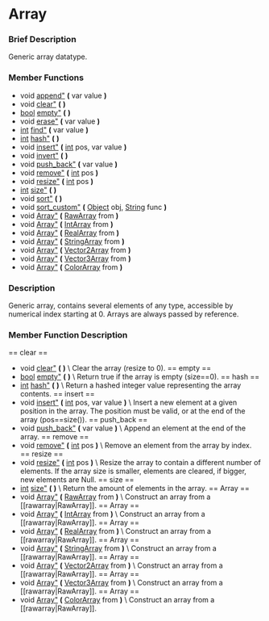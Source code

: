 #  Array  
###  Brief Description  
Generic array datatype.
###  Member Functions 
  * void [append"](#append) **(** var value  **)**
  * void [clear"](#clear) **(** **)**
  * [bool](class_bool) [empty"](#empty) **(** **)**
  * void [erase"](#erase) **(** var value  **)**
  * [int](class_int) [find"](#find) **(** var value  **)**
  * [int](class_int) [hash"](#hash) **(** **)**
  * void [insert"](#insert) **(** [int](class_int) pos, var value  **)**
  * void [invert"](#invert) **(** **)**
  * void [push_back"](#push_back) **(** var value  **)**
  * void [remove"](#remove) **(** [int](class_int) pos  **)**
  * void [resize"](#resize) **(** [int](class_int) pos  **)**
  * [int](class_int) [size"](#size) **(** **)**
  * void [sort"](#sort) **(** **)**
  * void [sort_custom"](#sort_custom) **(** [Object](class_object) obj, [String](class_string) func  **)**
  * void [Array"](#Array) **(** [RawArray](class_rawarray) from  **)**
  * void [Array"](#Array) **(** [IntArray](class_intarray) from  **)**
  * void [Array"](#Array) **(** [RealArray](class_realarray) from  **)**
  * void [Array"](#Array) **(** [StringArray](class_stringarray) from  **)**
  * void [Array"](#Array) **(** [Vector2Array](class_vector2array) from  **)**
  * void [Array"](#Array) **(** [Vector3Array](class_vector3array) from  **)**
  * void [Array"](#Array) **(** [ColorArray](class_colorarray) from  **)**
###  Description  
Generic array, contains several elements of any type, accessible by numerical index starting at 0. Arrays are always passed by reference.
###  Member Function Description  
==  clear  ==
  * void [clear"](#clear) **(** **)**
\\
Clear the array (resize to 0).
==  empty  ==
  * [bool](class_bool) [empty"](#empty) **(** **)**
\\
Return true if the array is empty (size==0).
==  hash  ==
  * [int](class_int) [hash"](#hash) **(** **)**
\\
Return a hashed integer value representing the array contents.
==  insert  ==
  * void [insert"](#insert) **(** [int](class_int) pos, var value  **)**
\\
Insert a new element at a given position in the array. The position must be valid, or at the end of the array (pos==size()).
==  push_back  ==
  * void [push_back"](#push_back) **(** var value  **)**
\\
Append an element at the end of the array.
==  remove  ==
  * void [remove"](#remove) **(** [int](class_int) pos  **)**
\\
Remove an element from the array by index.
==  resize  ==
  * void [resize"](#resize) **(** [int](class_int) pos  **)**
\\
Resize the array to contain a different number of elements. If the array size is smaller, elements are cleared, if bigger, new elements are Null.
==  size  ==
  * [int](class_int) [size"](#size) **(** **)**
\\
Return the amount of elements in the array.
==  Array  ==
  * void [Array"](#Array) **(** [RawArray](class_rawarray) from  **)**
\\
Construct an array from a [[rawarray|RawArray]].
==  Array  ==
  * void [Array"](#Array) **(** [IntArray](class_intarray) from  **)**
\\
Construct an array from a [[rawarray|RawArray]].
==  Array  ==
  * void [Array"](#Array) **(** [RealArray](class_realarray) from  **)**
\\
Construct an array from a [[rawarray|RawArray]].
==  Array  ==
  * void [Array"](#Array) **(** [StringArray](class_stringarray) from  **)**
\\
Construct an array from a [[rawarray|RawArray]].
==  Array  ==
  * void [Array"](#Array) **(** [Vector2Array](class_vector2array) from  **)**
\\
Construct an array from a [[rawarray|RawArray]].
==  Array  ==
  * void [Array"](#Array) **(** [Vector3Array](class_vector3array) from  **)**
\\
Construct an array from a [[rawarray|RawArray]].
==  Array  ==
  * void [Array"](#Array) **(** [ColorArray](class_colorarray) from  **)**
\\
Construct an array from a [[rawarray|RawArray]].
